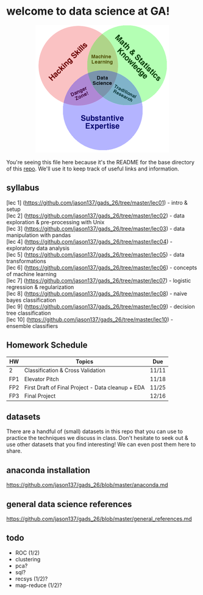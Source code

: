 # welcome to data science at GA!

<p align="center">
<a href="http://drewconway.com/zia/2013/3/26/the-data-science-venn-diagram">
<img src="images/drew.png">
</a>

You're seeing this file here because it's the README for the base directory of this
[repo](http://readwrite.com/2013/09/30/understanding-github-a-journey-for-beginners-part-1).
We'll use it to keep track of useful links and information.

## syllabus  
[lec 1]
(https://github.com/jason137/gads_26/tree/master/lec01) - intro & setup  
[lec 2]
(https://github.com/jason137/gads_26/tree/master/lec02) - data exploration & pre-processing with Unix  
[lec 3]
(https://github.com/jason137/gads_26/tree/master/lec03) - data manipulation with pandas  
[lec 4]
(https://github.com/jason137/gads_26/tree/master/lec04) - exploratory data analysis  
[lec 5]
(https://github.com/jason137/gads_26/tree/master/lec05) - data transformations  
[lec 6]
(https://github.com/jason137/gads_26/tree/master/lec06) - concepts of machine learning  
[lec 7]
(https://github.com/jason137/gads_26/tree/master/lec07) - logistic regression & regularization  
[lec 8]
(https://github.com/jason137/gads_26/tree/master/lec08) - naive bayes classification  
[lec 9]
(https://github.com/jason137/gads_26/tree/master/lec09) - decision tree classification  
[lec 10]
(https://github.com/jason137/gads_26/tree/master/lec10) - ensemble classifiers  

## Homework Schedule 

HW | Topics | Due  
--- | --- | ---  
2 | Classification & Cross Validation | 11/11 
FP1 | Elevator Pitch | 11/18 
FP2 | First Draft of Final Project - Data cleanup + EDA | 11/25 
FP3 | Final Project | 12/16 

## datasets  
There are a handful of (small) datasets in this repo that you can use to
practice the techniques we discuss in class. Don't hesitate to seek out & use
other datasets that you find interesting! We can even post them here to share.

## anaconda installation  
https://github.com/jason137/gads_26/blob/master/anaconda.md

## general data science references  
https://github.com/jason137/gads_26/blob/master/general_references.md

## todo
- ROC (1/2)
- clustering
- pca?
- sql?
- recsys (1/2)?
- map-reduce (1/2)?

